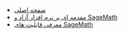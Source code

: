 <!-- sidebar.md -->

- [صفحه اصلی](main.md)
- [مقدمه ای بر نرم افزار آزاد و SageMath](sagemath-as-a-free-software.md)
- [معرفی قابلیت های SageMath](sagemath-features.md)
